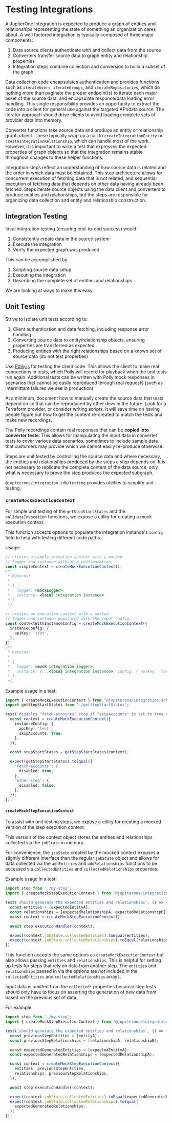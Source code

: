 # Testing Integrations

A JupiterOne integration is expected to produce a graph of entities and
relationships representing the state of something an organization cares about. A
well factored integration is typically composed of three major components:

1. Data source clients authenticate with and collect data from the source
1. Converters transfer source data to graph entity and relationship properties
1. Integration steps combine collection and conversion to build a subset of the
   graph

Data collection code encapsulates authentication and provides functions such as
`iterateUsers`, `iterateGroups`, and `iterateRepositories`, which do nothing
more than paginate the proper endpoint(s) to iterate each major asset of the
source data, and encapsulate response/data loading error handling. This single
responsibility provides an opportunity to extract the code into a client for
general use against the targeted API/data source. The iterator approach should
drive clients to avoid loading complete sets of provider data into memory.

Converter functions take source data and produce an entity or relationship graph
object. These typically wrap up a call to `createIntegrationEntity` or
`createIntegrationRelationship`, which can handle most of the work. However, it
is important to write a test that expresses the expected properties of graph
objects so that the integration remains stable throughout changes to these
helper functions.

Integration steps reflect an understanding of how source data is related and the
order in which data must be obtained. This step architecture allows for
concurrent execution of fetching data that is not related, and sequential
execution of fetching data that depends on other data having already been
fetched. Steps iterate source objects using the data client and converters to
produce entities and relationships, but the steps are responsible for organizing
data collection and entity and relationship construction.

## Integration Testing

Ideal integration testing (ensuring end-to-end success) would:

1. Consistently create data in the source system
1. Execute the integration
1. Verify the expected graph was produced

This can be accomplished by:

1. Scripting source data setup
1. Executing the integration
1. Describing the complete set of entities and relationships

We are looking at ways to make this easy.

## Unit Testing

Strive to isolate unit tests according to:

1. Client authentication and data fetching, including response error handling
1. Converting source data to entity/relationship objects, ensuring properties
   are transferred as expected
1. Producing entities with the right relationships based on a known set of
   source data (do not test properties)

Use [Polly.js](https://netflix.github.io/pollyjs) for testing the client code.
This allows the client to make real connections in tests, which Polly will
record for playback when the unit tests run again. Additional tests can be
written with Polly mock responses in scenarios that cannot be easily reproduced
through real requests (such as intermittant failures we see in production).

At a minimum, document how to manually create the source data that tests depend
on so that can be reproduced by other devs in the future. Look for a Terraform
provider, or consider writing scripts. It will save time on having people figure
out how to get the content re-created to match the tests and make new
recordings.

The Polly recordings contain real responses that can be **copied into converter
tests**. This allows for manipulating the input data in converter tests to cover
various data scenarios, sometimes to include sample data that customers may
provide which we cannot easily re-produce otherwise.

Steps are unit tested by controlling the source data and where necessary, the
entities and relationships produced by the steps a step depends on. It is not
necessary to replicate the complete content of the data source, only what is
necessary to prove the step produces the expected subgraph.

`@jupiterone/integration-sdk/testing` provides utilities to simplify unit
testing.

### `createMockExecutionContext`

For simple unit testing of the `getStepStartStates` and the `validateInvocation`
functions, we expose a utility for creating a mock execution context.

This function accepts options to populate the integration instance's `config`
field to help with testing different code paths.

Usage:

```typescript
// creates a simple execution context with a mocked
// logger and instance without a configuration
const simpleContext = createMockExecutionContext();
/**
 * Returns:
 *
 * {
 *   logger: <mockLogger>,
 *   instance: <local integration instance>
 * }
 */

// creates an execution context with a mocked
// logger and instance populated with the input config
const contextWithInstanceConfig = createMockExecutionContext({
  instanceConfig: {
    apiKey: 'test',
  },
});
/**
 * Returns:
 *
 * {
 *   logger: <mock integration logger>,
 *   instance: {...<local integration instance>, config: { apiKey: 'test' } }
 * }
 */
```

Example usage in a test:

```typescript
import { createMockExecutionContext } from '@jupiterone/integration-sdk/testing';
import getStepStartStates from './getStepStartStates';

test('disables "fetch-accounts" step if "skipAccounts" is set to true on the instance config', () => {
  const context = createMockExecutionContext({
    instanceConfig: {
      apiKey: 'test',
      skipAccounts: true,
    },
  });

  const stepStartStates = getStepStartStates(context);

  expect(getStepStartStates).toEqual({
    'fetch-accounts': {
      disabled: true,
    },
    'other-step': {
      disabled: false,
    },
  });
});
```

#### `createMockStepExecutionContext`

To assist with unit testing steps, we expose a utility for creating a mocked
version of the step execution context.

This version of the context object stores the entities and relationships
collected via the `jobState` in memory.

For convenience, the `jobState` created by the mocked context exposes a slightly
different interface than the regular `jobState` object and allows for data
collected via the `addEntities` and `addRelationships` functions to be accessed
via `collectedEntities` and `collectedRelationships` properties.

Example usage in a test:

```typescript
import step from './my-step';
import { createMockStepExecutionContext } from '@jupiterone/integration-sdk/testing';

test('should generate the expected entities and relationships', () => {
  const entities = [expectedEntityA];
  const relationships = [expectedRelationshipA, expectedRelationshipB];
  const context = createMockStepExecutionContext();

  await step.executionHandler(context);

  expect(context.jobState.collectedEntities).toEqual(entities);
  expect(context.jobState.collectedRelationships).toEqual(relationships);
});
```

This function accepts the same options as `createMockExecutionContext` but also
allows passing `entities` and `relationships`. This is helpful for setting up
tests for steps that rely on data from another step. The `entities` and
`relationships` passed in via the options are _not_ included in the
`collectedEntities` and `collectedRelationships` arrays.

Input data is omitted from the `collected*` properties because step tests should
only have to focus on asserting the generation of new data from based on the
previous set of data.

For example:

```typescript
import step from './my-step';
import { createMockStepExecutionContext } from '@jupiterone/integration-sdk/testing';

test('should generate the expected entities and relationships', () => {
  const previousStepEntities = [entityA];
  const previousStepRelationships = [relationshipA, relationshipB];

  const expectedGeneratedEntities = [expectedEntityA];
  const expectedGeneratedRelationships = [expectedRelationshipA];

  const context = createMockStepExecutionContext({
    entities: previousStepEntities,
    relationships: previousStepRelationships,
  });

  await step.executionHandler(context);

  expect(context.jobState.collectedEntities).toEqual(expectedGeneratedEntities);
  expect(context.jobState.collectedRelationships).toEqual(
    expectedGeneratedRelationships,
  );
});
```
